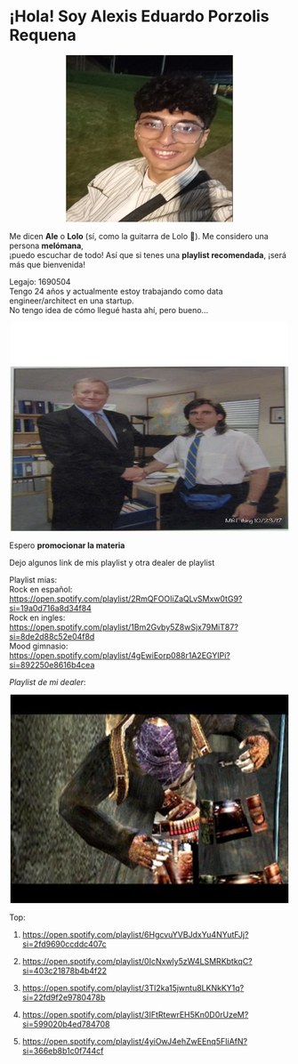 # ¡Hola! Soy **Alexis Eduardo Porzolis Requena**

<p align="center">
  <img src="https://github.com/pdepman/2025-tp0-presentacion-Alexis-Porzolis/blob/master/assets/face_photo.png?raw=true" width="300" height="300"/>
  <br>
</p>

Me dicen **Ale** o **Lolo** (sí, como la guitarra de Lolo 🎸). Me considero una persona **melómana**,<br>
¡puedo escuchar de todo! Así que si tenes una **playlist recomendada**, ¡será más que bienvenida!<br>

Legajo: 1690504<br>
Tengo 24 años y actualmente estoy trabajando como data engineer/architect en una startup.<br>
No tengo idea de cómo llegué hasta ahí, pero bueno...

<p align="center">
  <img src="https://github.com/pdepman/2025-tp0-presentacion-Alexis-Porzolis/blob/master/assets/meme_theoffice.jpg?raw=true" width="500" height="375"/>
  <br>
</p>

Espero **promocionar la materia**

Dejo algunos link de mis playlist y otra dealer de playlist

Playlist mias:<br>
Rock en español: <br>
https://open.spotify.com/playlist/2RmQFOOIiZaQLvSMxw0tG9?si=19a0d716a8d34f84 <br>
Rock en ingles: <br>
https://open.spotify.com/playlist/1Bm2Gvby5Z8wSjx79MiT87?si=8de2d88c52e04f8d <br>
Mood gimnasio: <br>
https://open.spotify.com/playlist/4gEwiEorp088r1A2EGYIPi?si=892250e8616b4cea <br>


*Playlist de mi dealer*: <br>

<p align="center">
  <img src="https://github.com/pdepman/2025-tp0-presentacion-Alexis-Porzolis/blob/master/assets/dealerspotify.jpg?raw=true" width="500" height="375"/>
  <br>
</p>

Top:

1. https://open.spotify.com/playlist/6HgcvuYVBJdxYu4NYutFJj?si=2fd9690ccddc407c

2. https://open.spotify.com/playlist/0IcNxwly5zW4LSMRKbtkqC?si=403c21878b4b4f22

3. https://open.spotify.com/playlist/3Tl2ka15jwntu8LKNkKY1q?si=22fd9f2e9780478b

4. https://open.spotify.com/playlist/3IFtRtewrEH5Kn0D0rUzeM?si=599020b4ed784708

5. https://open.spotify.com/playlist/4yiOwJ4ehZwEEnq5FIiAfN?si=366eb8b1c0f744cf
